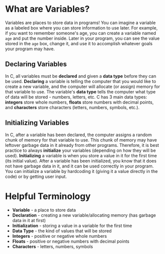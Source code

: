 # What are Variables?

Variables are places to store data in programs!
You can imagine a variable as a labeled box where you can store information to use later. 
For example, if you want to remember someone's age, you can create a variable named `age` and put the number inside.
Later in your program, you can see the value stored in the `age` box, change it, and use it to accomplish whatever goals your program may have.

## Declaring Variables

In C, all variables must be __declared__ and given a __data type__ before they can be used.
__Declaring__ a variable is telling the computer that you would like to create a new variable, and the computer will allocate (or assign) memory for that variable to use.
The variable's __data type__ tells the computer what type of data will be stored - numbers, letters, etc.
C has 3 main data types: __integers__ store whole numbers, __floats__ store numbers with decimal points, and __characters__ store characters (letters, numbers, symbols, etc.).

## Initializing Variables

In C, after a variable has been declared, the computer assigns a random chunk of memory for that variable to use. 
This chunk of memory may have leftover garbage data in it already from other programs.
Therefore, it is best practice to always __initialize__ your variables (depending on how they will be used). 
__Initializing__ a variable is when you store a value in it for the first time (its initial value).
After a variable has been initialized, you know that it does not have garbage data in it, and it can be used correctly in your program.
You can initialize a variable by hardcoding it (giving it a value directly in the code) or by getting user input.

# Helpful Terminology

- __Variable__ - a place to store data
- __Declaration__ - creating a new variable/allocating memory (has garbage data in it at first)
- __Initialization__ - storing a value in a variable for the first time 
- __Data Type__ - the kind of values that will be stored
- __Integers__ - positive or negative whole numbers
- __Floats__ - positive or negative numbers with decimal points
- __Characters__ - letters, numbers, symbols
